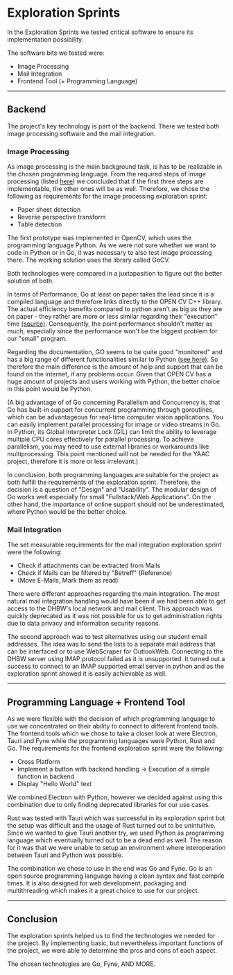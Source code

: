 # Exploration Sprints

In the Exploration Sprints we tested critical software to ensure its implementation possibility.

The software bits we tested were: 
 - Image Processing
 - Mail Integration
 - Frontend Tool (+ Programming Language)

---

## Backend

The project's key technology is part of the backend. There we tested both image processing software and the mail integration.

### Image Processing

As image processing is the main background task, is has to be realizable in the chosen programming language. From the required steps of image processing (listed [here](ImageProcessing.md)) we concluded that if the first three steps are implementable, the other ones will be as well. Therefore, we chose the following as requirements for the image processing exploration sprint:

- Paper sheet detection
- Reverse perspective transform
- Table detection

The first prototype was implemented in OpenCV, which uses the programming language Python. As we were not sure whether we want to code in Python or in Go, it was necessary to also test image processing there. The working solution uses the library called GoCV.

Both technologies were compared in a juxtaposition to figure out the better solution of both.

In terms of Performance, Go at least on paper takes the lead since it is a compiled language and therefore links directly to the OPEN CV C++ library. The actual efficiency benefits compared to python aren't as big as they are on paper - they rather are more or less similar regarding their "execution" time [(source)](https://www.reddit.com/r/golang/comments/p5n05s/gocv_vs_opencv_python_performance/). Consequently, the point performance shouldn't matter as much, especially since the performance won't be the biggest problem for our "small" program.

Regarding the documentation, GO seems to be quite good "monitored" and has a big range of different functionalities similar to Python [(see here)](https://pkg.go.dev/gocv.io/x/gocv#section-documentation).
So therefore the main difference is the amount of help and support that can be found on the internet, if any problems occur. Given that OPEN CV has a huge amount of projects and users working with Python, the better choice in this point would be Python. 

(A big advantage of of Go concerning Parallelism and Concurrency is, that Go has built-in support for concurrent programming through goroutines, which can be advantageous for real-time computer vision applications. You can easily implement parallel processing for image or video streams in Go.
In Python, its Global Interpreter Lock (GIL) can limit the ability to leverage multiple CPU cores effectively for parallel processing. To achieve parallelism, you may need to use external libraries or workarounds like multiprocessing. This point mentioned will not be needed for the YAAC project, therefore it is more or less irrelevant.)

In conclusion, both programming languages are suitable for the project as both fulfill the requirements of the exploration sprint. Therefore, the decision is a question of "Design" and "Usability". The modular design of Go works well especially for small "Fullstack/Web Applications". On the other hand, the importance of online support should not be underestimated, where Python would be the better choice.


### Mail Integration

The set measurable requirements for the mail integration exploration sprint were the following:
- Check if attachments can be extracted from Mails
- Check if Mails can be filtered by "Betreff" (Reference)
- (Move E-Mails, Mark them as read)

There were different approaches regarding the main integration. The most natural mail integration handling would have been if we had been able to get access to the DHBW's local network and mail client. This approach was quickly deprecated as it was not possible for us to get administration rights due to data privacy and information security reasons.

The second approach was to test alternatives using our student email addresses. The idea was to send the lists to a separate mail address that can be interfaced or to use WebScraper for OutlookWeb. Connecting to the DHBW server using IMAP protocol failed as it is unsupported. It turned out a success to connect to an IMAP supported email server in python and as the exploration sprint showed it is easily achievable as well.

____

## Programming Language + Frontend Tool

As we were flexible with the decision of which programming language to use we concentrated on their ability to connect to different frontend tools. The frontend tools which we chose to take a closer look at were Electron, Tauri and Fyne while the programming languages were Python, Rust and Go. The requirements for the frontend exploration sprint were the following:

- Cross Platform
- Implement a button with backend handling -> Execution of a simple function in backend
- Display "Hello World" text

We combined Electron with Python, however we decided against using this combination due to only finding deprecated libraries for our use cases.

Rust was tested with Tauri which was successful in its exploration sprint but the setup was difficult and the usage of Rust turned out to be unintuitive. Since we wanted to give Tauri another try, we used Python as programming language which eventually turned out to be a dead end as well. The reason for it was that we were unable to setup an environment where interoperation between Tauri and Python was possible.

The combination we chose to use in the end was Go and Fyne. Go is an open source programming language having a clean syntax and fast compile times. It is also designed for web development, packaging and multithreading which makes it a great choice to use for our project.

---

## Conclusion

The exploration sprints helped us to find the technologies we needed for the project. By implementing basic, but nevertheless important functions of the project, we were able to determine the pros and cons of each aspect.

The chosen technologies are Go, Fyne, AND MORE.

